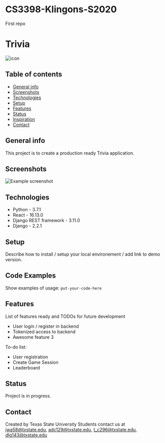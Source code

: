 # CS3398-Klingons-S2020
First repo

# Trivia
[comment]: <> (Here goes your awesome project description!)
![icon](https://images.all-free-download.com/images/graphicthumb/knight_helmets_icons_flat_black_design_6831019.jpg)


## Table of contents
* [General info](#general-info)
* [Screenshots](#screenshots)
* [Technologies](#technologies)
* [Setup](#setup)
* [Features](#features)
* [Status](#status)
* [Inspiration](#inspiration)
* [Contact](#contact)

## General info
This project is to create a production ready Trivia application. 

## Screenshots
![Example screenshot]()

## Technologies
* Python - 3.7.1
* React - 16.13.0
* Django REST framework - 3.11.0
* Django - 2.2.1

## Setup
Describe how to install / setup your local environement / add link to demo version.

## Code Examples
Show examples of usage:
`put-your-code-here`

## Features
List of features ready and TODOs for future development
* User login / register in backend
* Tokenized access to backend 
* Awesome feature 3

To-do list:
* User registration
* Create Game Session
* Leaderboard

## Status
[comment]: <> (Project is: _in progress_, _finished_, _no longer continue_ and why?)
Project is in progress.

## Contact
Created by Texas State University Students contact us at jwa58@txstate.edu, adc129@txstate.edu, t_c296@txstate.edu, dlg143@txstate.edu
